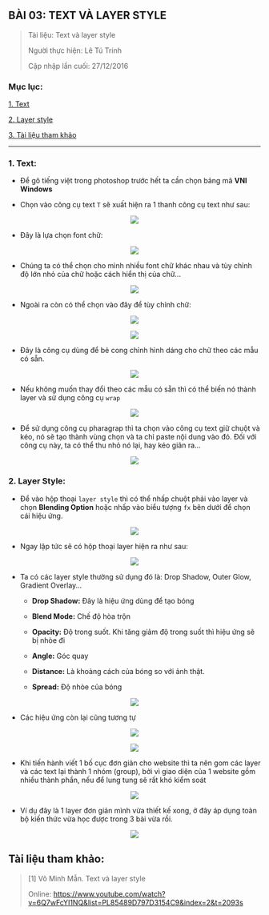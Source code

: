 ## BÀI 03: TEXT VÀ LAYER STYLE

> Tài liệu: Text và layer style
>
> Người thực hiện: Lê Tú Trinh
>
> Cập nhập lần cuối: 27/12/2016

### Mục lục:

[1. Text](#1)

[2. Layer style](#2)

[3. Tài liệu tham khảo](#3)

***

<a name="1"></a>
### 1. Text:

- Để gõ tiếng việt trong photoshop trước hết ta cần chọn bảng mã **VNI Windows**

- Chọn vào công cụ text `T` sẽ xuất hiện ra 1 thanh công cụ text như sau:

<p align="center"><img src="https://github.com/TrinhTu/web_developer/blob/master/Task19_Photoshop_Course_01/image/20.png"/></p>

- Đây là lựa chọn font chữ:

<p align="center"><img src="https://github.com/TrinhTu/web_developer/blob/master/Task19_Photoshop_Course_01/image/21.png"/></p>

- Chúng ta có thể chọn cho mình nhiều font chữ khác nhau và tùy chỉnh độ lớn nhỏ của chữ hoặc cách hiển thị của chữ...

<p align="center"><img src="https://github.com/TrinhTu/web_developer/blob/master/Task19_Photoshop_Course_01/image/23.png"/></p>

- Ngoài ra còn có thể chọn vào đây để tùy chỉnh chữ:

<p align="center"><img src="https://github.com/TrinhTu/web_developer/blob/master/Task19_Photoshop_Course_01/image/24.png"/></p>

<p align="center"><img src="https://github.com/TrinhTu/web_developer/blob/master/Task19_Photoshop_Course_01/image/25.png"/></p>

- Đây là công cụ dùng để bẻ cong chỉnh hình dáng cho chữ theo các mẫu có sẵn.

<p align="center"><img src="https://github.com/TrinhTu/web_developer/blob/master/Task19_Photoshop_Course_01/image/26.png"/></p>

- Nếu không muốn thay đổi theo các mẫu có sẵn thì có thể biến nó thành layer và sử dụng công cụ `wrap`

<p align="center"><img src="https://github.com/TrinhTu/web_developer/blob/master/Task19_Photoshop_Course_01/image/27.png"/></p>

- Để sử dụng công cụ pharagrap thì ta chọn vào công cụ text giữ chuột và kéo, nó sẽ tạo thành vùng chọn và ta chỉ paste nội dung vào đó. Đối với công cụ này, ta có thể thu nhỏ nó lại, hay kéo giãn ra...

<p align="center"><img src="https://github.com/TrinhTu/web_developer/blob/master/Task19_Photoshop_Course_01/image/28.png"/></p>

<a name="2"></a>
### 2. Layer Style:

- Để vào hộp thoại `layer style` thì có thể nhấp chuột phải vào layer và chọn **Blending Option** hoặc nhấp vào biểu tượng `fx` bên dưới để chọn cái hiệu ứng.

<p align="center"><img src="https://github.com/TrinhTu/web_developer/blob/master/Task19_Photoshop_Course_01/image/29.png"/></p>

- Ngay lập tức sẽ có hộp thoại layer hiện ra như sau:

<p align="center"><img src="https://github.com/TrinhTu/web_developer/blob/master/Task19_Photoshop_Course_01/image/30.png"/></p>

- Ta có các layer style thường sử dụng đó là: Drop Shadow, Outer Glow, Gradient Overlay... 

	- **Drop Shadow:** Đây là hiệu ứng dùng để tạo bóng

	- **Blend Mode:** Chế độ hòa trộn

	- **Opacity:** Độ trong suốt. Khi tăng giảm độ trong suốt thì hiệu ứng sẽ bị nhòe đi

	- **Angle:** Góc quay

	- **Distance:** Là khoảng cách của bóng so với ảnh thật.

	-  **Spread:** Độ nhòe của bóng

<p align="center"><img src="https://github.com/TrinhTu/web_developer/blob/master/Task19_Photoshop_Course_01/image/31.png"/></p>

- Các hiệu ứng còn lại cũng tương tự

<p align="center"><img src="https://github.com/TrinhTu/web_developer/blob/master/Task19_Photoshop_Course_01/image/32.png"/></p>

<p align="center"><img src="https://github.com/TrinhTu/web_developer/blob/master/Task19_Photoshop_Course_01/image/33.png"/></p>

- Khi tiến hành viết 1 bố cục đơn giản cho website thì ta nên gom các layer và các text lại thành 1 nhóm (group), bởi vì giao diện của 1 website gồm nhiều thành phần, nếu để lung tung sẽ rất khó kiểm soát

<p align="center"><img src="https://github.com/TrinhTu/web_developer/blob/master/Task19_Photoshop_Course_01/image/34.png"/></p>

- Ví dụ đây là 1 layer đơn giản mình vừa thiết kế xong, ở đây áp dụng toàn bộ kiến thức vừa học được trong 3 bài vừa rồi.

<p align="center"><img src="https://github.com/TrinhTu/web_developer/blob/master/Task19_Photoshop_Course_01/image/35.png"/></p>

<a name="3"></a>
## Tài liệu tham khảo:

> [1] Võ Minh Mẫn. Text và layer style
>
> Online: https://www.youtube.com/watch?v=6Q7wFcYI1NQ&list=PL85489D797D3154C9&index=2&t=2093s
